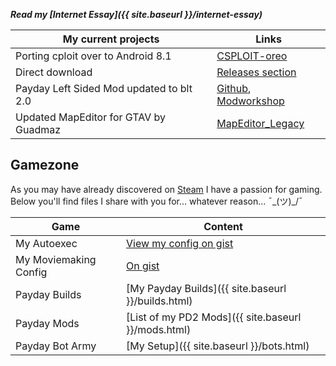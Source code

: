 
___Read my [Internet Essay]({{ site.baseurl }}/internet-essay)___


My current projects | Links
--------------------|----------
Porting cploit over to Android 8.1 | [CSPLOIT-oreo](https://github.com/daerich/csploit-oreo)
Direct download					   | [Releases section](https://github.com/daerich/csploit-oreo/releases/tag/v1.6.6-rc.2-UNOFFICAL)
Payday Left Sided Mod updated to blt 2.0 | [Github](https://github.com/daerich/Payday-Left-Handed-Mod), [Modworkshop](http://modwork.shop/22903)
Updated MapEditor for GTAV by Guadmaz | [MapEditor_Legacy](https://github.com/daerich/MapEditor)

## Gamezone
As you may have already discovered on  [Steam](https://steamcommunity.com/id/daerich) I have a passion for gaming.
Below you'll find files I share with you for... whatever reason...  ¯\_(ツ)_/¯

Game| Content
--------------|-----------
My Autoexec|[View my config on gist](https://gist.github.com/daerich/acc8dc56c0d3ba7a531287a29017d4b5)
My Moviemaking Config | [On gist](https://gist.github.com/daerich/65555cc9f1c5dc3d5d3b3fe738887b03)
Payday Builds| [My Payday Builds]({{ site.baseurl }}/builds.html)
Payday Mods | [List of my PD2 Mods]({{ site.baseurl }}/mods.html)
Payday Bot Army | [My Setup]({{ site.baseurl }}/bots.html)


